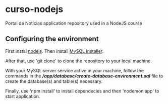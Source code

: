 # curso-nodejs
Portal de Noticias application repository used in a NodeJS course

## Configuring the environment
First instal [nodejs](https://nodejs.org/).
Then install [MySQL Installer](https://dev.mysql.com/downloads/).

After that, use 'git clone' to clone the repository to your local machine.

With your MySQL server service active in your machine, follow the commands in the **_/app/database/create-database-environment.sql_** file to create the database(s) and table(s) necessary.

Finally, use 'npm install' to install dependecies and then 'nodemon app' to start application.